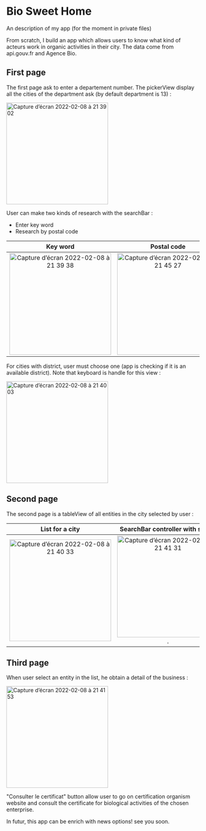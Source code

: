 # Bio Sweet Home
An description of my app (for the moment in private files)

From scratch, I build an app which allows users to know what kind of acteurs work in organic activities in their city.
The data come from api.gouv.fr and Agence Bio.

## First page

The first page ask to enter a departement number. The pickerView display all the cities of the department ask (by default department is 13) :

<img width="265" alt="Capture d’écran 2022-02-08 à 21 39 02" src="https://user-images.githubusercontent.com/79853433/153072216-483152a7-2144-414e-a87d-58988bf79998.png">

User can make two kinds of research with the searchBar : 
- Enter key word
- Research by postal code

|  Key word                 |      Postal code          |        No result
|:-------------------------:|:-------------------------:|:-------------------------:
<img width="265" alt="Capture d’écran 2022-02-08 à 21 39 38" src="https://user-images.githubusercontent.com/79853433/153072535-fb8fe301-94cd-45a3-8fb5-43c8708fe3e9.png"> | <img width="265" alt="Capture d’écran 2022-02-08 à 21 45 27" src="https://user-images.githubusercontent.com/79853433/153072684-fc03909a-e91d-41b2-8ead-e90a2147b316.png"> | <img width="265" alt="Capture d’écran 2022-02-08 à 21 49 00" src="https://user-images.githubusercontent.com/79853433/153073160-2a022ff5-e819-4f3f-947e-de80b5c01af1.png">

For cities with district, user must choose one (app is checking if it is an available district). Note that keyboard is handle for this view :

<img width="265" alt="Capture d’écran 2022-02-08 à 21 40 03" src="https://user-images.githubusercontent.com/79853433/153072781-77ce9f41-cb30-46d1-b992-f9045442129a.png">

## Second page

The second page is a tableView of all entities in the city selected by user :

List for a city            |  SearchBar controller with scope | TableRow with large title               
:-------------------------:|:-------------------------:|:-------------------------:
<img width="265" alt="Capture d’écran 2022-02-08 à 21 40 33" src="https://user-images.githubusercontent.com/79853433/153073350-ab0fb189-4d7a-404f-8d48-5e308ccb12a8.png"> | <img width="265" alt="Capture d’écran 2022-02-08 à 21 41 31" src="https://user-images.githubusercontent.com/79853433/153073526-cfcf87f4-af18-4899-9a03-180bf86aa9ef.png">. | <img width="265" alt="Capture d’écran 2022-02-08 à 22 05 44" src="https://user-images.githubusercontent.com/79853433/153075563-b03798e4-bfcd-4198-b757-6cbc42144c4e.png">



## Third page

When user select an entity in the list, he obtain a detail of the business : 

<img width="265" alt="Capture d’écran 2022-02-08 à 21 41 53" src="https://user-images.githubusercontent.com/79853433/153073585-6be2ab28-6931-413f-b765-6926029922bb.png">

"Consulter le certificat" button allow user to go on certification organism website and consult the certificate for biological activities of the chosen enterprise.

In futur, this app can be enrich with news options! see you soon.
